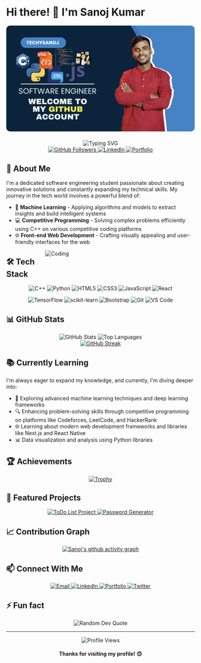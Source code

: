 # Hi there! 👋 I'm Sanoj Kumar

<img src="check-my-profile.png" alt="Sanoj's Profile Image" width="auto" style="border-radius:10px;margin-bottom:20px;"/>

<div align="center">
  
  
  <img src="https://readme-typing-svg.herokuapp.com?font=Fira+Code&weight=600&size=24&pause=1000&center=true&vCenter=true&random=false&width=600&height=100&lines=Software+Engineering;Machine+Learning+Enthusiast;Competitive+Programmer;Front-end+Web+Developer" alt="Typing SVG" />
  
  <div>
    <a href="https://github.com/techysanoj">
      <img src="https://img.shields.io/github/followers/techysanoj?label=Followers&style=social" alt="GitHub Followers" />
    </a>
    <a href="https://www.linkedin.com/in/techysanoj/">
      <img src="https://img.shields.io/badge/LinkedIn-Connect-blue?style=flat&logo=linkedin" alt="LinkedIn" />
    </a>
    <a href="https://personal-portfolio-web-five.vercel.app/">
      <img src="https://img.shields.io/badge/Portfolio-Visit-brightgreen?style=flat&logo=vercel" alt="Portfolio" />
    </a>
  </div>
</div>

## 🚀 About Me

I'm a dedicated software engineering student passionate about creating innovative solutions and constantly expanding my technical skills. My journey in the tech world involves a powerful blend of:

- 🤖 **Machine Learning** - Applying algorithms and models to extract insights and build intelligent systems
- 💻 **Competitive Programming** - Solving complex problems efficiently using C++ on various competitive coding platforms
- 🌐 **Front-end Web Development** - Crafting visually appealing and user-friendly interfaces for the web

<img align="right" alt="Coding" width="400" src="https://media.giphy.com/media/qgQUggAC3Pfv687qPC/giphy.gif">

## 🛠️ Tech Stack

<div align="center">
  
  ![C++](https://img.shields.io/badge/C%2B%2B-00599C?style=for-the-badge&logo=c%2B%2B&logoColor=white)
  ![Python](https://img.shields.io/badge/Python-3776AB?style=for-the-badge&logo=python&logoColor=white)
  ![HTML5](https://img.shields.io/badge/HTML5-E34F26?style=for-the-badge&logo=html5&logoColor=white)
  ![CSS3](https://img.shields.io/badge/CSS3-1572B6?style=for-the-badge&logo=css3&logoColor=white)
  ![JavaScript](https://img.shields.io/badge/JavaScript-F7DF1E?style=for-the-badge&logo=javascript&logoColor=black)
  ![React](https://img.shields.io/badge/React-20232A?style=for-the-badge&logo=react&logoColor=61DAFB)
  
  ![TensorFlow](https://img.shields.io/badge/TensorFlow-%23FF6F00.svg?style=for-the-badge&logo=TensorFlow&logoColor=white)
  ![scikit-learn](https://img.shields.io/badge/scikit--learn-%23F7931E.svg?style=for-the-badge&logo=scikit-learn&logoColor=white)
  ![Bootstrap](https://img.shields.io/badge/Bootstrap-563D7C?style=for-the-badge&logo=bootstrap&logoColor=white)
  ![Git](https://img.shields.io/badge/Git-F05032?style=for-the-badge&logo=git&logoColor=white)
  ![VS Code](https://img.shields.io/badge/VS_Code-0078D4?style=for-the-badge&logo=visual%20studio%20code&logoColor=white)
  
</div>

## 📊 GitHub Stats

<div align="center">
  <img src="https://github-readme-stats-git-masterrstaa-rickstaa.vercel.app/api?username=techysanoj&show_icons=true&theme=tokyonight&hide_border=true" alt="GitHub Stats" height="160"/>
  <img src="https://github-readme-stats-git-masterrstaa-rickstaa.vercel.app/api/top-langs/?username=techysanoj&layout=compact&theme=tokyonight&hide_border=true" alt="Top Languages" height="160"/>
</div>

<div align="center">
  <a href="https://git.io/streak-stats">
    <img src="https://streak-stats.demolab.com?user=techysanoj&theme=tokyonight&hide_border=true" alt="GitHub Streak"/>
  </a>
</div>

## 📚 Currently Learning

I'm always eager to expand my knowledge, and currently, I'm diving deeper into:

- 🧠 Exploring advanced machine learning techniques and deep learning frameworks
- 🔍 Enhancing problem-solving skills through competitive programming on platforms like Codeforces, LeetCode, and HackerRank
- 🌐 Learning about modern web development frameworks and libraries like Next.js and React Native
- 📊 Data visualization and analysis using Python libraries

## 🏆 Achievements

<div align="center">
  
  [![Trophy](https://github-profile-trophy.vercel.app/?username=techysanoj&theme=nord&column=7&margin-w=15&margin-h=15)](https://github.com/ryo-ma/github-profile-trophy)
  
</div>

## 📌 Featured Projects

<div align="center">
  <a href="https://github.com/techysanoj/GullyStats">
    <img src="https://github-readme-stats-git-masterrstaa-rickstaa.vercel.app/api/pin/?username=techysanoj&repo=ToDoLiSt&theme=tokyonight&hide_border=true" alt="ToDo List Project"/>
  </a>
  <a href="https://github.com/techysanoj/skribble-clone">
    <img src="https://github-readme-stats-git-masterrstaa-rickstaa.vercel.app/api/pin/?username=techysanoj&repo=Password-Generator&theme=tokyonight&hide_border=true" alt="Password Generator"/>
  </a>
</div>

## 📈 Contribution Graph

<div align="center">
  
  [![Sanoj's github activity graph](https://github-readme-activity-graph.vercel.app/graph?username=techysanoj&theme=tokyo-night&hide_border=true)](https://github.com/ashutosh00710/github-readme-activity-graph)
  
</div>

## 📫 Connect With Me

<div align="center">
  <a href="mailto:your.email@example.com">
    <img src="https://img.shields.io/badge/Email-D14836?style=for-the-badge&logo=gmail&logoColor=white" alt="Email"/>
  </a>
  <a href="https://www.linkedin.com/in/techysanoj/">
    <img src="https://img.shields.io/badge/LinkedIn-0077B5?style=for-the-badge&logo=linkedin&logoColor=white" alt="LinkedIn"/>
  </a>
  <a href="https://personal-portfolio-web-five.vercel.app/">
    <img src="https://img.shields.io/badge/Portfolio-000000?style=for-the-badge&logo=vercel&logoColor=white" alt="Portfolio"/>
  </a>
  <a href="https://twitter.com/yourusername">
    <img src="https://img.shields.io/badge/Twitter-1DA1F2?style=for-the-badge&logo=twitter&logoColor=white" alt="Twitter"/>
  </a>
</div>

## ⚡ Fun fact

<div align="center">
  <img src="https://quotes-github-readme.vercel.app/api?type=horizontal&theme=tokyonight" alt="Random Dev Quote"/>
</div>

---

<div align="center">
  <img src="https://komarev.com/ghpvc/?username=techysanoj&color=blueviolet&style=flat-square" alt="Profile Views"/>
  
  <h4>Thanks for visiting my profile! 😊</h4>
</div>
